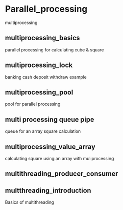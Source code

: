# Parallel_processing
multiprocessing
## multiprocessing_basics	
parallel processing for calculating cube & square
## multiprocessing_lock 
banking cash deposit withdraw example
## multiprocessing_pool
pool for parallel processing
## multi processing queue pipe
queue for an array square calculation
## multiprocessing_value_array
calculating square using an array with muliprocessing	
## multithreading_producer_consumer	
## multthreading_introduction	
Basics of multithreading
